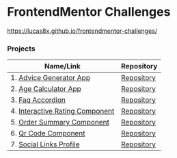 # FrontendMentor Challenges

<https://lucas8x.github.io/frontendmentor-challenges/>

### Projects

| Name/Link | Repository |
| - | - |
| 1. [Advice Generator App](https://lucas8x.github.io/frontendmentor-challenges/advice-generator-app-main) | [Repository](https://github.com/Lucas8x/frontendmentor-challenges/tree/main/advice-generator-app-main) |
| 2. [Age Calculator App](https://lucas8x.github.io/frontendmentor-challenges/age-calculator-app-main) | [Repository](https://github.com/Lucas8x/frontendmentor-challenges/tree/main/age-calculator-app-main) |
| 3. [Faq Accordion](https://lucas8x.github.io/frontendmentor-challenges/faq-accordion-main) | [Repository](https://github.com/Lucas8x/frontendmentor-challenges/tree/main/faq-accordion-main) |
| 4. [Interactive Rating Component](https://lucas8x.github.io/frontendmentor-challenges/interactive-rating-component-main) | [Repository](https://github.com/Lucas8x/frontendmentor-challenges/tree/main/interactive-rating-component-main) |
| 5. [Order Summary Component](https://lucas8x.github.io/frontendmentor-challenges/order-summary-component-main) | [Repository](https://github.com/Lucas8x/frontendmentor-challenges/tree/main/order-summary-component-main) |
| 6. [Qr Code Component](https://lucas8x.github.io/frontendmentor-challenges/qr-code-component-main) | [Repository](https://github.com/Lucas8x/frontendmentor-challenges/tree/main/qr-code-component-main) |
| 7. [Social Links Profile](https://lucas8x.github.io/frontendmentor-challenges/social-links-profile-main) | [Repository](https://github.com/Lucas8x/frontendmentor-challenges/tree/main/social-links-profile-main) |
